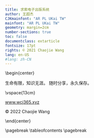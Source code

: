 ```yaml
---
title: 求索电子出版系统
author: 王超杰
CJKmainfont: "AR PL UKai TW" 
mainfont: "AR PL UKai TW" 
geometry: margin=2cm
number-sections: true 
toc: false
documentclass: extarticle
fontsize: 17pt
rights: © 2021 Chaojie Wang
lang: en-US
#lang: zh-CN
---
```


\begin{center}

生命有限，知识无涯。
随时分享，永久保存。

\vspace{13cm}

www.wcj365.xyz

© 2022 Chaojie Wang

\end{center}

\pagebreak
\tableofcontents
\pagebreak